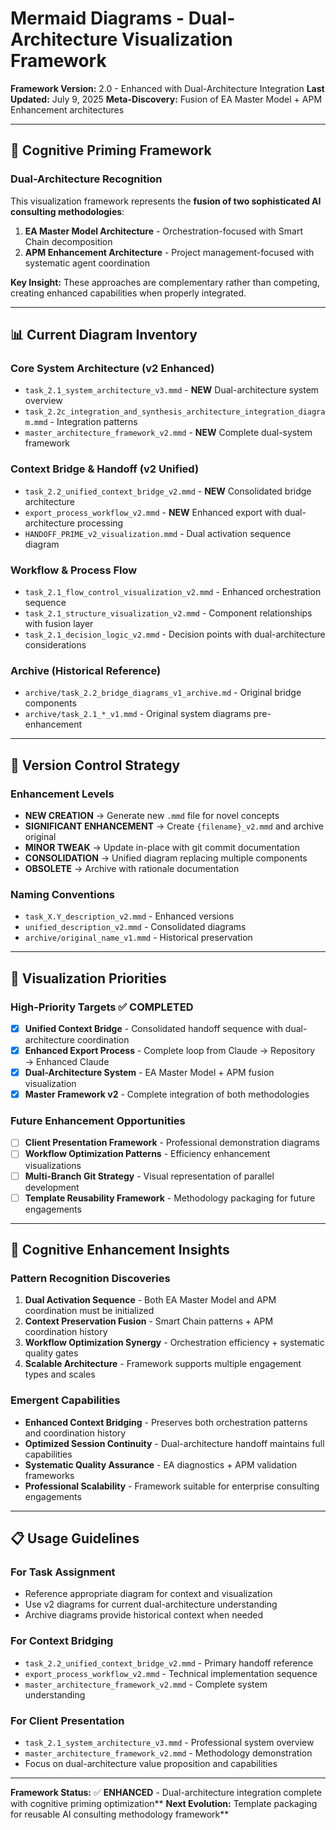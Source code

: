 # Mermaid Diagrams - Dual-Architecture Visualization Framework

**Framework Version:** 2.0 - Enhanced with Dual-Architecture Integration
**Last Updated:** July 9, 2025
**Meta-Discovery:** Fusion of EA Master Model + APM Enhancement architectures

---

## 🧠 Cognitive Priming Framework

### Dual-Architecture Recognition

This visualization framework represents the **fusion of two sophisticated AI consulting methodologies**:

1. **EA Master Model Architecture** - Orchestration-focused with Smart Chain decomposition
2. **APM Enhancement Architecture** - Project management-focused with systematic agent coordination

**Key Insight:** These approaches are complementary rather than competing, creating enhanced capabilities when properly integrated.

---

## 📊 Current Diagram Inventory

### Core System Architecture (v2 Enhanced)
- `task_2.1_system_architecture_v3.mmd` - **NEW** Dual-architecture system overview
- `task_2.2c_integration_and_synthesis_architecture_integration_diagram.mmd` - Integration patterns
- `master_architecture_framework_v2.mmd` - **NEW** Complete dual-system framework

### Context Bridge & Handoff (v2 Unified)
- `task_2.2_unified_context_bridge_v2.mmd` - **NEW** Consolidated bridge architecture
- `export_process_workflow_v2.mmd` - **NEW** Enhanced export with dual-architecture processing
- `HANDOFF_PRIME_v2_visualization.mmd` - Dual activation sequence diagram

### Workflow & Process Flow
- `task_2.1_flow_control_visualization_v2.mmd` - Enhanced orchestration sequence
- `task_2.1_structure_visualization_v2.mmd` - Component relationships with fusion layer
- `task_2.1_decision_logic_v2.mmd` - Decision points with dual-architecture considerations

### Archive (Historical Reference)
- `archive/task_2.2_bridge_diagrams_v1_archive.md` - Original bridge components
- `archive/task_2.1_*_v1.mmd` - Original system diagrams pre-enhancement

---

## 🔄 Version Control Strategy

### Enhancement Levels
- **NEW CREATION** → Generate new `.mmd` file for novel concepts
- **SIGNIFICANT ENHANCEMENT** → Create `{filename}_v2.mmd` and archive original
- **MINOR TWEAK** → Update in-place with git commit documentation
- **CONSOLIDATION** → Unified diagram replacing multiple components
- **OBSOLETE** → Archive with rationale documentation

### Naming Conventions
- `task_X.Y_description_v2.mmd` - Enhanced versions
- `unified_description_v2.mmd` - Consolidated diagrams
- `archive/original_name_v1.mmd` - Historical preservation

---

## 🎯 Visualization Priorities

### High-Priority Targets ✅ COMPLETED
- [x] **Unified Context Bridge** - Consolidated handoff sequence with dual-architecture coordination
- [x] **Enhanced Export Process** - Complete loop from Claude → Repository → Enhanced Claude
- [x] **Dual-Architecture System** - EA Master Model + APM fusion visualization
- [x] **Master Framework v2** - Complete integration of both methodologies

### Future Enhancement Opportunities
- [ ] **Client Presentation Framework** - Professional demonstration diagrams
- [ ] **Workflow Optimization Patterns** - Efficiency enhancement visualizations
- [ ] **Multi-Branch Git Strategy** - Visual representation of parallel development
- [ ] **Template Reusability Framework** - Methodology packaging for future engagements

---

## 🚀 Cognitive Enhancement Insights

### Pattern Recognition Discoveries
1. **Dual Activation Sequence** - Both EA Master Model and APM coordination must be initialized
2. **Context Preservation Fusion** - Smart Chain patterns + APM coordination history
3. **Workflow Optimization Synergy** - Orchestration efficiency + systematic quality gates
4. **Scalable Architecture** - Framework supports multiple engagement types and scales

### Emergent Capabilities
- **Enhanced Context Bridging** - Preserves both orchestration patterns and coordination history
- **Optimized Session Continuity** - Dual-architecture handoff maintains full capabilities
- **Systematic Quality Assurance** - EA diagnostics + APM validation frameworks
- **Professional Scalability** - Framework suitable for enterprise consulting engagements

---

## 📋 Usage Guidelines

### For Task Assignment
- Reference appropriate diagram for context and visualization
- Use v2 diagrams for current dual-architecture understanding
- Archive diagrams provide historical context when needed

### For Context Bridging
- `task_2.2_unified_context_bridge_v2.mmd` - Primary handoff reference
- `export_process_workflow_v2.mmd` - Technical implementation sequence
- `master_architecture_framework_v2.mmd` - Complete system understanding

### For Client Presentation
- `task_2.1_system_architecture_v3.mmd` - Professional system overview
- `master_architecture_framework_v2.mmd` - Methodology demonstration
- Focus on dual-architecture value proposition and capabilities

---

**Framework Status:** ✅ **ENHANCED** - Dual-architecture integration complete with cognitive priming optimization**
**Next Evolution:** Template packaging for reusable AI consulting methodology framework**
